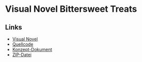 # Visual Novel Bittersweet Treats

## Links 
- [Visual Novel](https://baohannguyen.github.io/Visual_Novel/BittersweetTreats/BittersweetTreats.html)
- [Quellcode](https://github.com/baohannguyen/Visual_Novel/tree/main/BittersweetTreats/Source)
- [Konzept-Dokument](https://github.com/baohannguyen/Visual_Novel/tree/main/BittersweetTreats/Konzept)
- [ZIP-Datei](https://drive.google.com/file/d/1rm_5t_9NwSgOunGPKWvTk7bxvx1YymTu/view?usp=drive_link)
